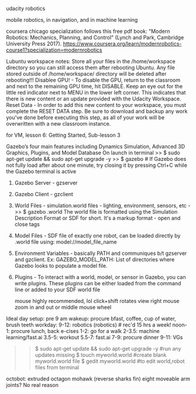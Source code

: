 udacity robotics

mobile robotics, in navigation, and in machine learning

coursera chicago specialization
	follows this free pdf book: "Modern Robotics:  Mechanics, Planning, and Control" (Lynch and Park, Cambridge University Press 2017).
	https://www.coursera.org/learn/modernrobotics-course1?specialization=modernrobotics

Lubuntu workspace notes:
Store all your files in the /home/workspace directory so you can still access them after rebooting Ubuntu. Any file stored outside of /home/workspace/ directory will be deleted after rebooting!!!
Disablee GPU!  - To disable the GPU, return to the classroom and next to the remaining GPU time, hit DISABLE. 
Keep an eye out for the little red indicator next to MENU in the lower left corner. This indicates that there is new content or an update provided with the Udacity Workspace.
Reset Data - In order to add this new content to your workspace, you must complete the RESET DATA step. Be sure to download and backup any work you've done before executing this step, as all of your work will be overwritten with a new classroom instance.

for VM, lesson 6: Getting Started, Sub-lesson 3


Gazebo’s four main features including Dynamics Simulation, Advanced 3D Graphics, Plugins, and Model Database
On launch in terminal
	>> $ sudo apt-get update && sudo apt-get upgrade -y 
	>> $ gazebo
	#  If Gazebo does not fully load after about one minute, try closing it by pressing Ctrl+C while the Gazebo terminal is active

1. Gazebo Server - gzserver
2. Gazebo Client - gzclient
3. World Files - simulation.world files - lighting, environment, sensors, etc - >> $ gazebo <yourworld>.world
	The world file is formatted using the Simulation Description Format or SDF for short. It's a markup format - open and close tags
4. Model Files - SDF file of exactly one robot, can be loaded directly by .world file using:
	<include>
  		<uri>model://model_file_name</uri>
	</include>
5. Environment Variables - basically PATH and communiques b/t gzserver and gzclient. Ex: GAZEBO_MODEL_PATH: List of directories where Gazebo looks to populate a model file.
6. Plugins - To interact with a world, model, or sensor in Gazebo, you can write plugins. These plugins can be either loaded from the command line or added to your SDF world file

	mouse highly recommended, lol
	click+shift rotates view
	right mouse zoom in and out or middle mouse wheel

Ideal day setup:
pre 9 am wakeup: procure bfast, coffee, cup of water, brush teeth
workday: 9-12: robotics (robotics) # rec'd 15 hrs a week!
noon-1: procure lunch, back e-cises
1-2: go for a walk
2-3.5: machine learning/fast.ai
3.5-5: workout
5.5-7: fast.ai
7-9: procure dinner
9-11: VGs

>> $ sudo apt-get update && sudo apt-get upgrade -y  #run any updates missing
>> $ touch myworld.world  #create blank myworld.world file
>> $ gedit myworld.world  #to edit world,robot files from terminal


octobot:
	extruded octagon 
	mohawk (reverse sharks fin)
	eight moveable arm joints? No real reason
	